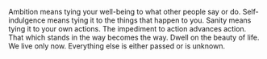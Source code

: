 Ambition means tying your well-being to what other people say or do. Self-indulgence means tying it to the things that happen to you. Sanity means tying it to your own actions.
The impediment to action advances action. That which stands in the way becomes the way.
Dwell on the beauty of life.
We live only now. Everything else is either passed or is unknown.
